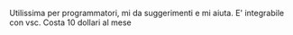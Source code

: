 Utilissima per programmatori, mi da suggerimenti e mi aiuta. E' integrabile con vsc.
Costa 10 dollari al mese